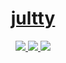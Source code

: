 <br><br>
<div align="center">
  <h1><a href="https://jultty.github.io">jultty</a></h1>
  <p></p>
  <a href="https://libraries.io/github/jultty">
    <img src="https://img.shields.io/badge/Libraries.io-jultty-orange?style=for-the-badge&logo=librariesdotio&logoColor=white">
  </a>
  <a href="https://profile.codersrank.io/user/jultty">
    <img src="https://img.shields.io/badge/CodersRank-jultty-%23C2C2C2?style=for-the-badge&logo=codersrank">
  </a>
  <a href="https://wakatime.com/@jultty">
    <img src="https://wakatime.com/badge/user/ee7c148b-ee2b-40cf-85c0-50caf36a4dbe.svg?style=for-the-badge">
  </a> 
</div>
